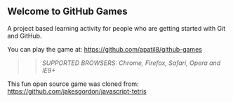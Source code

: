 ## Welcome to GitHub Games

A project based learning activity for people who are getting started with Git and GitHub.

You can play the game at: https://github.com/apatil8/github-games

>> _*SUPPORTED BROWSERS*: Chrome, Firefox, Safari, Opera and IE9+_

This fun open source game was cloned from: https://github.com/jakesgordon/javascript-tetris
